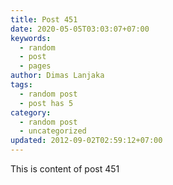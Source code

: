 ```yaml
---
title: Post 451
date: 2020-05-05T03:03:07+07:00
keywords:
  - random
  - post
  - pages
author: Dimas Lanjaka
tags:
  - random post
  - post has 5
category:
  - random post
  - uncategorized
updated: 2012-09-02T02:59:12+07:00
---
```

This is content of post 451